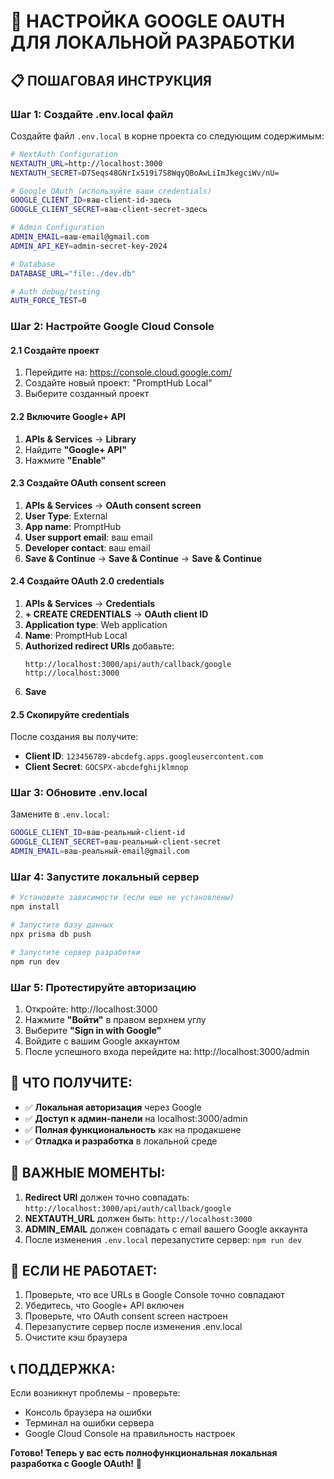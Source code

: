 # 🔐 НАСТРОЙКА GOOGLE OAUTH ДЛЯ ЛОКАЛЬНОЙ РАЗРАБОТКИ

## 📋 ПОШАГОВАЯ ИНСТРУКЦИЯ

### **Шаг 1: Создайте .env.local файл**

Создайте файл `.env.local` в корне проекта со следующим содержимым:

```bash
# NextAuth Configuration
NEXTAUTH_URL=http://localhost:3000
NEXTAUTH_SECRET=D7Seqs48GNrIx519i7S8WqyQBoAwLiImJkegciWv/nU=

# Google OAuth (используйте ваши credentials)
GOOGLE_CLIENT_ID=ваш-client-id-здесь
GOOGLE_CLIENT_SECRET=ваш-client-secret-здесь

# Admin Configuration  
ADMIN_EMAIL=ваш-email@gmail.com
ADMIN_API_KEY=admin-secret-key-2024

# Database
DATABASE_URL="file:./dev.db"

# Auth debug/testing
AUTH_FORCE_TEST=0
```

### **Шаг 2: Настройте Google Cloud Console**

#### 2.1 Создайте проект
1. Перейдите на: https://console.cloud.google.com/
2. Создайте новый проект: "PromptHub Local"
3. Выберите созданный проект

#### 2.2 Включите Google+ API
1. **APIs & Services** → **Library**
2. Найдите **"Google+ API"** 
3. Нажмите **"Enable"**

#### 2.3 Создайте OAuth consent screen
1. **APIs & Services** → **OAuth consent screen**
2. **User Type**: External
3. **App name**: PromptHub
4. **User support email**: ваш email
5. **Developer contact**: ваш email
6. **Save & Continue** → **Save & Continue** → **Save & Continue**

#### 2.4 Создайте OAuth 2.0 credentials
1. **APIs & Services** → **Credentials**
2. **+ CREATE CREDENTIALS** → **OAuth client ID**
3. **Application type**: Web application
4. **Name**: PromptHub Local
5. **Authorized redirect URIs** добавьте:
   ```
   http://localhost:3000/api/auth/callback/google
   http://localhost:3000
   ```
6. **Save**

#### 2.5 Скопируйте credentials
После создания вы получите:
- **Client ID**: `123456789-abcdefg.apps.googleusercontent.com`
- **Client Secret**: `GOCSPX-abcdefghijklmnop`

### **Шаг 3: Обновите .env.local**

Замените в `.env.local`:
```bash
GOOGLE_CLIENT_ID=ваш-реальный-client-id
GOOGLE_CLIENT_SECRET=ваш-реальный-client-secret
ADMIN_EMAIL=ваш-реальный-email@gmail.com
```

### **Шаг 4: Запустите локальный сервер**

```bash
# Установите зависимости (если еще не установлены)
npm install

# Запустите базу данных
npx prisma db push

# Запустите сервер разработки
npm run dev
```

### **Шаг 5: Протестируйте авторизацию**

1. Откройте: http://localhost:3000
2. Нажмите **"Войти"** в правом верхнем углу
3. Выберите **"Sign in with Google"**
4. Войдите с вашим Google аккаунтом
5. После успешного входа перейдите на: http://localhost:3000/admin

## 🎯 **ЧТО ПОЛУЧИТЕ:**

- ✅ **Локальная авторизация** через Google
- ✅ **Доступ к админ-панели** на localhost:3000/admin
- ✅ **Полная функциональность** как на продакшене
- ✅ **Отладка и разработка** в локальной среде

## 🔧 **ВАЖНЫЕ МОМЕНТЫ:**

1. **Redirect URI** должен точно совпадать: `http://localhost:3000/api/auth/callback/google`
2. **NEXTAUTH_URL** должен быть: `http://localhost:3000`
3. **ADMIN_EMAIL** должен совпадать с email вашего Google аккаунта
4. После изменения `.env.local` перезапустите сервер: `npm run dev`

## 🚨 **ЕСЛИ НЕ РАБОТАЕТ:**

1. Проверьте, что все URLs в Google Console точно совпадают
2. Убедитесь, что Google+ API включен
3. Проверьте, что OAuth consent screen настроен
4. Перезапустите сервер после изменения .env.local
5. Очистите кэш браузера

## 📞 **ПОДДЕРЖКА:**

Если возникнут проблемы - проверьте:
- Консоль браузера на ошибки
- Терминал на ошибки сервера
- Google Cloud Console на правильность настроек

**Готово! Теперь у вас есть полнофункциональная локальная разработка с Google OAuth!** 🚀
